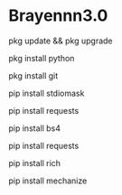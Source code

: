 # Brayennn3.0

pkg update && pkg upgrade

pkg install python

pkg install git

pip install stdiomask

pip install requests

pip install bs4

pip install requests

pip install rich

pip install mechanize

